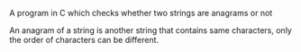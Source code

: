 A program in C which checks whether two strings are anagrams or not

An anagram of a string is another string that contains same characters, only the order of characters can be different.
